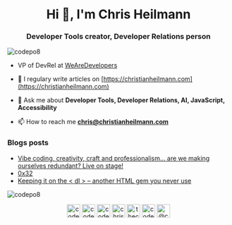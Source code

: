 <h1 align="center">Hi 👋, I'm Chris Heilmann</h1>
<h3 align="center">Developer Tools creator, Developer Relations person</h3>

<p align="left"> <img src="https://komarev.com/ghpvc/?username=codepo8" alt="codepo8" /> </p>

- VP of DevRel at [WeAreDevelopers](https://wearedevelopers.com)
- 📝 I regulary write articles on [https://christianheilmann.com](https://christianheilmann.com)
- 💬 Ask me about **Developer Tools, Developer Relations, AI, JavaScript, Accessibility**

- 📫 How to reach me **chris@christianheilmann.com**

### Blogs posts
<!-- BLOG-POST-LIST:START -->
- [Vibe coding, creativity, craft and professionalism… are we making ourselves redundant? Live on stage!](https://christianheilmann.com/2025/05/16/vibe-coding-creativity-craft-and-professionalism-are-we-making-ourselves-redundant-live-on-stage/)
- [0x32](https://christianheilmann.com/2025/04/28/0x32/)
- [Keeping it on the &lt; dl &gt; – another HTML gem you never use](https://christianheilmann.com/2025/04/18/keeping-it-on-the-dl-another-html-gem-you-never-use/)
<!-- BLOG-POST-LIST:END -->

<p><img align="center" src="https://github-readme-stats.vercel.app/api/top-langs/?username=codepo8&layout=compact&hide=html" alt="codepo8" /></p>

<p align="center">
<a href="https://codepen.io/codepo8" target="blank"><img align="center" src="https://cdn.jsdelivr.net/npm/simple-icons@3.0.1/icons/codepen.svg" alt="codepo8" height="30" width="30" /></a>
<a href="https://dev.to/codepo8" target="blank"><img align="center" src="https://cdn.jsdelivr.net/npm/simple-icons@3.0.1/icons/dev-dot-to.svg" alt="codepo8" height="30" width="30" /></a>
<a href="https://twitter.com/codepo8" target="blank"><img align="center" src="https://cdn.jsdelivr.net/npm/simple-icons@3.0.1/icons/twitter.svg" alt="codepo8" height="30" width="30" /></a>
<a href="https://linkedin.com/in/christianheilmann" target="blank"><img align="center" src="https://cdn.jsdelivr.net/npm/simple-icons@3.0.1/icons/linkedin.svg" alt="christianheilmann" height="30" width="30" /></a>
<a href="https://fb.com/thechrisheilmann" target="blank"><img align="center" src="https://cdn.jsdelivr.net/npm/simple-icons@3.0.1/icons/facebook.svg" alt="thechrisheilmann" height="30" width="30" /></a>
<a href="https://instagram.com/codepo8" target="blank"><img align="center" src="https://cdn.jsdelivr.net/npm/simple-icons@3.0.1/icons/instagram.svg" alt="codepo8" height="30" width="30" /></a>
<a href="https://medium.com/@codepo8" target="blank"><img align="center" src="https://cdn.jsdelivr.net/npm/simple-icons@3.0.1/icons/medium.svg" alt="@codepo8" height="30" width="30" /></a>
</p>
